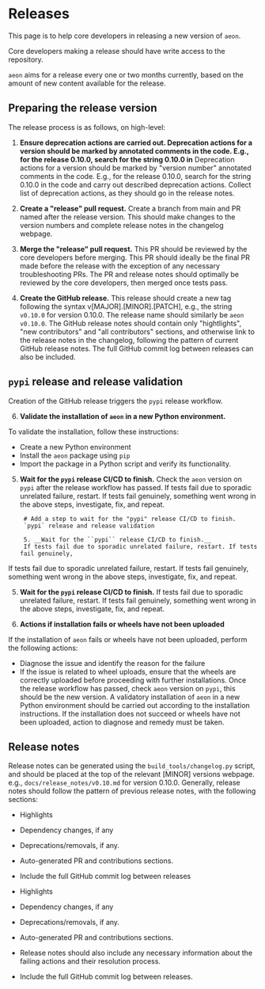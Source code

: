 # Releases

This page is to help core developers in releasing a new version of `aeon`.

Core developers making a release should have write access to the repository.

`aeon` aims for a release every one or two months currently, based on the amount of
new content available for the release.

## Preparing the release version

The release process is as follows, on high-level:

1. __Ensure deprecation actions are carried out. Deprecation actions for a version should be marked by annotated comments in the code. E.g., for the release 0.10.0, search for the string 0.10.0 in__
  Deprecation actions for a version should be marked by "version number" annotated
  comments in the code. E.g., for the release 0.10.0, search for the string 0.10.0 in
  the code and carry out described deprecation actions. Collect list of deprecation
  actions, as they should go in the release notes.

2. __Create a "release" pull request.__
  Create a branch from main and PR named after the release version. This should make
  changes to the version numbers and complete release notes in the changelog webpage.

3. __Merge the "release" pull request.__ This PR should be reviewed by the core developers before merging.
  This PR should ideally be the final PR made before the release with the exception of
  any necessary troubleshooting PRs. The PR and release notes should optimally be
  reviewed by the core developers, then merged once tests pass.

4. __Create the GitHub release.__
  This release should create a new tag following the syntax v[MAJOR].[MINOR].[PATCH],
  e.g., the string `v0.10.0` for version 0.10.0. The release name should similarly be
  `aeon v0.10.0`.  The GitHub release notes should contain only "hightlights",
  "new contributors" and "all contributors" sections, and otherwise link to the release
  notes in the changelog, following the pattern of current GitHub release notes. The
  full GitHub commit log between releases can also be included.

## ``pypi`` release and release validation
Creation of the GitHub release triggers the `pypi` release workflow.

6. __Validate the installation of ``aeon`` in a new Python environment.__

  To validate the installation, follow these instructions:
  
  - Create a new Python environment
  - Install the ``aeon`` package using ``pip``
  - Import the package in a Python script and verify its functionality.

5. __Wait for the ``pypi`` release CI/CD to finish.__
  Check the ``aeon`` version on ``pypi`` after the release workflow has passed.
  If tests fail due to sporadic unrelated failure, restart. If tests fail genuinely, something went wrong in the above steps, investigate, fix, and repeat.

        # Add a step to wait for the "pypi" release CI/CD to finish.
        `pypi` release and release validation

        5. __Wait for the ``pypi`` release CI/CD to finish.__
        If tests fail due to sporadic unrelated failure, restart. If tests fail genuinely,
  If tests fail due to sporadic unrelated failure, restart. If tests fail genuinely, something went wrong in the above steps, investigate, fix, and repeat.

5. __Wait for the ``pypi`` release CI/CD to finish.__
  If tests fail due to sporadic unrelated failure, restart. If tests fail genuinely,
  something went wrong in the above steps, investigate, fix, and repeat.

7. __Actions if installation fails or wheels have not been uploaded__

  If the installation of ``aeon`` fails or wheels have not been uploaded, perform the following actions:
  
  - Diagnose the issue and identify the reason for the failure
  - If the issue is related to wheel uploads, ensure that the wheels are correctly uploaded before proceeding with further installations.
  Once the release workflow has passed, check `aeon` version on `pypi`, this should be
  the new version. A validatory installation of `aeon` in a new Python environment
  should be carried out according to the installation instructions. If the installation
  does not succeed or wheels have not been uploaded, action to diagnose and remedy must
  be taken.

## Release notes

Release notes can be generated using the `build_tools/changelog.py` script, and should
be placed at the top of the relevant [MINOR] versions webpage. e.g.,
`docs/release_notes/v0.10.md` for version 0.10.0. Generally, release notes should follow the
pattern of previous release notes, with the following sections:

- Highlights
- Dependency changes, if any
- Deprecations/removals, if any.
- Auto-generated PR and contributions sections.
- Include the full GitHub commit log between releases

- Highlights
- Dependency changes, if any
- Deprecations/removals, if any.
- Auto-generated PR and contributions sections.
 - Release notes should also include any necessary information about the failing actions and their resolution process.
- Include the full GitHub commit log between releases.
